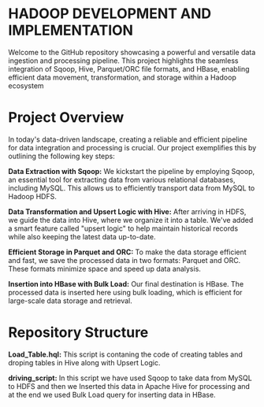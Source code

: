 # HADOOP DEVELOPMENT AND IMPLEMENTATION

Welcome to the GitHub repository showcasing a powerful and versatile data ingestion and processing pipeline. This project highlights the seamless integration of Sqoop, Hive, Parquet/ORC file formats, and HBase, enabling efficient data movement, transformation, and storage within a Hadoop ecosystem

# Project Overview
In today's data-driven landscape, creating a reliable and efficient pipeline for data integration and processing is crucial. Our project exemplifies this by outlining the following key steps:

**Data Extraction with Sqoop:** We kickstart the pipeline by employing Sqoop, an essential tool for extracting data from various relational databases, including MySQL. This allows us to efficiently transport data from MySQL to Hadoop HDFS.

**Data Transformation and Upsert Logic with Hive:** After arriving in HDFS, we guide the data into Hive, where we organize it into a table. We've added a smart feature called "upsert logic" to help maintain historical records while also keeping the latest data up-to-date.

**Efficient Storage in Parquet and ORC:** To make the data storage efficient and fast, we save the processed data in two formats: Parquet and ORC. These formats minimize space and speed up data analysis.

**Insertion into HBase with Bulk Load:** Our final destination is HBase. The processed data is inserted here using bulk loading, which is efficient for large-scale data storage and retrieval.

# Repository Structure

**Load_Table.hql:** This script is contaning the code of creating tables and droping tables in Hive along with Upsert Logic.

**driving_script:** In this script we have used Sqoop to take data from MySQL to HDFS and then we Inserted this data in Apache Hive for processing and at the end we used Bulk Load query for inserting data in HBase. 


